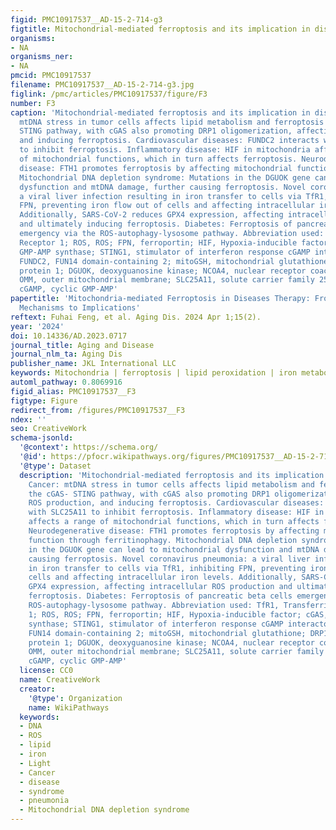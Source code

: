 ```yaml
---
figid: PMC10917537__AD-15-2-714-g3
figtitle: Mitochondrial-mediated ferroptosis and its implication in diseases
organisms:
- NA
organisms_ner:
- NA
pmcid: PMC10917537
filename: PMC10917537__AD-15-2-714-g3.jpg
figlink: /pmc/articles/PMC10917537/figure/F3
number: F3
caption: 'Mitochondrial-mediated ferroptosis and its implication in diseases. Cancer:
  mtDNA stress in tumor cells affects lipid metabolism and ferroptosis via the cGAS-
  STING pathway, with cGAS also promoting DRP1 oligomerization, affecting ROS production,
  and inducing ferroptosis. Cardiovascular diseases: FUNDC2 interacts with SLC25A11
  to inhibit ferroptosis. Inflammatory disease: HIF in mitochondria affects a range
  of mitochondrial functions, which in turn affects ferroptosis. Neurodegenerative
  disease: FTH1 promotes ferroptosis by affecting mitochondrial function through ferritinophagy.
  Mitochondrial DNA depletion syndrome: Mutations in the DGUOK gene can lead to mitochondrial
  dysfunction and mtDNA damage, further causing ferroptosis. Novel coronavirus pneumonia:
  a viral liver infection resulting in iron transfer to cells via TfR1, inhibiting
  FPN, preventing iron flow out of cells and affecting intracellular iron levels.
  Additionally, SARS-CoV-2 reduces GPX4 expression, affecting intracellular ROS production
  and ultimately inducing ferroptosis. Diabetes: Ferroptosis of pancreatic beta cells
  emergency via the ROS-autophagy-lysosome pathway. Abbreviation used: TfR1, Transferrin
  Receptor 1; ROS, ROS; FPN, ferroportin; HIF, Hypoxia-inducible factor; cGAS, cyclic
  GMP-AMP synthase; STING1, stimulator of interferon response cGAMP interactor 1;
  FUNDC2, FUN14 domain-containing 2; mitoGSH, mitochondrial glutathione; DRP1, dynamin-related
  protein 1; DGUOK, deoxyguanosine kinase; NCOA4, nuclear receptor coactivator 4;
  OMM, outer mitochondrial membrane; SLC25A11, solute carrier family 25 member 11;
  cGAMP, cyclic GMP-AMP'
papertitle: 'Mitochondria-mediated Ferroptosis in Diseases Therapy: From Molecular
  Mechanisms to Implications'
reftext: Fuhai Feng, et al. Aging Dis. 2024 Apr 1;15(2).
year: '2024'
doi: 10.14336/AD.2023.0717
journal_title: Aging and Disease
journal_nlm_ta: Aging Dis
publisher_name: JKL International LLC
keywords: Mitochondria | ferroptosis | lipid peroxidation | iron metabolism | disease
automl_pathway: 0.8069916
figid_alias: PMC10917537__F3
figtype: Figure
redirect_from: /figures/PMC10917537__F3
ndex: ''
seo: CreativeWork
schema-jsonld:
  '@context': https://schema.org/
  '@id': https://pfocr.wikipathways.org/figures/PMC10917537__AD-15-2-714-g3.html
  '@type': Dataset
  description: 'Mitochondrial-mediated ferroptosis and its implication in diseases.
    Cancer: mtDNA stress in tumor cells affects lipid metabolism and ferroptosis via
    the cGAS- STING pathway, with cGAS also promoting DRP1 oligomerization, affecting
    ROS production, and inducing ferroptosis. Cardiovascular diseases: FUNDC2 interacts
    with SLC25A11 to inhibit ferroptosis. Inflammatory disease: HIF in mitochondria
    affects a range of mitochondrial functions, which in turn affects ferroptosis.
    Neurodegenerative disease: FTH1 promotes ferroptosis by affecting mitochondrial
    function through ferritinophagy. Mitochondrial DNA depletion syndrome: Mutations
    in the DGUOK gene can lead to mitochondrial dysfunction and mtDNA damage, further
    causing ferroptosis. Novel coronavirus pneumonia: a viral liver infection resulting
    in iron transfer to cells via TfR1, inhibiting FPN, preventing iron flow out of
    cells and affecting intracellular iron levels. Additionally, SARS-CoV-2 reduces
    GPX4 expression, affecting intracellular ROS production and ultimately inducing
    ferroptosis. Diabetes: Ferroptosis of pancreatic beta cells emergency via the
    ROS-autophagy-lysosome pathway. Abbreviation used: TfR1, Transferrin Receptor
    1; ROS, ROS; FPN, ferroportin; HIF, Hypoxia-inducible factor; cGAS, cyclic GMP-AMP
    synthase; STING1, stimulator of interferon response cGAMP interactor 1; FUNDC2,
    FUN14 domain-containing 2; mitoGSH, mitochondrial glutathione; DRP1, dynamin-related
    protein 1; DGUOK, deoxyguanosine kinase; NCOA4, nuclear receptor coactivator 4;
    OMM, outer mitochondrial membrane; SLC25A11, solute carrier family 25 member 11;
    cGAMP, cyclic GMP-AMP'
  license: CC0
  name: CreativeWork
  creator:
    '@type': Organization
    name: WikiPathways
  keywords:
  - DNA
  - ROS
  - lipid
  - iron
  - Light
  - Cancer
  - disease
  - syndrome
  - pneumonia
  - Mitochondrial DNA depletion syndrome
---
```

